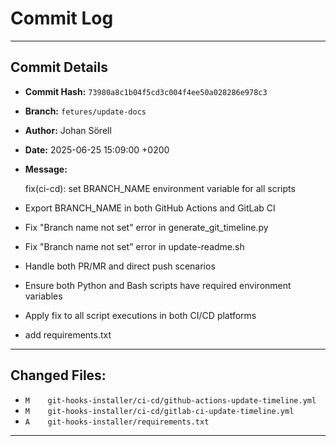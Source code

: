 # Commit Log

---

## Commit Details

- **Commit Hash:**   `73980a8c1b04f5cd3c004f4ee50a028286e978c3`
- **Branch:**        `fetures/update-docs`
- **Author:**        Johan Sörell
- **Date:**          2025-06-25 15:09:00 +0200
- **Message:**

  fix(ci-cd): set BRANCH_NAME environment variable for all scripts

- Export BRANCH_NAME in both GitHub Actions and GitLab CI
- Fix "Branch name not set" error in generate_git_timeline.py
- Fix "Branch name not set" error in update-readme.sh
- Handle both PR/MR and direct push scenarios
- Ensure both Python and Bash scripts have required environment variables
- Apply fix to all script executions in both CI/CD platforms
- add requirements.txt

---

## Changed Files:

- `M	git-hooks-installer/ci-cd/github-actions-update-timeline.yml`
- `M	git-hooks-installer/ci-cd/gitlab-ci-update-timeline.yml`
- `A	git-hooks-installer/requirements.txt`

---
